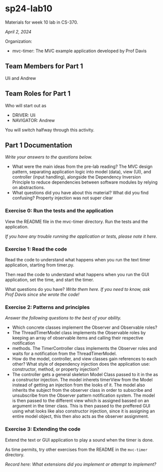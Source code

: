 # sp24-lab10
Materials for week 10 lab in CS-370.

_April 2, 2024_

Organization:
* mvc-timer: The MVC example application developed by Prof Davis

## Team Members for Part 1
Uli and Andrew

## Team Roles for Part 1
Who will start out as
* DRIVER: Uli
* NAVIGATOR: Andrew

You will switch halfway through this activity.

## Part 1 Documentation

_Write your answers to the questions below._

* What were the main ideas from the pre-lab reading?
    The MVC design pattern, separating application logic into model (data), view (UI), and controller (input handling), alongside the Dependency Inversion Principle to reduce dependencies between software modules by relying on abstractions.
* What questions did you have about this material? What did you find confusing?
    Property injection was not super clear
### Exercise 0: Run the tests and the application
View the README file in the mvc-timer directory. Run the tests and the application.

_If you have any trouble running the application or tests, please note it here._

### Exercise 1: Read the code
Read the code to understand what happens when you run the text timer application, starting from timer.py. 

Then read the code to understand what happens when you run the GUI application, set the time, and start the timer.

What questions do you have? _Write them here. If you need to know, ask Prof Davis since she wrote the code!_

### Exercise 2: Patterns and principles
_Answer the following questions to the best of your ability._
* Which concrete classes implement the Observer and Observable roles?
* The ThreadTimerModel class implements the Observable roles by keeping an array of observable items and calling their respective notification
* methods. The TimerController class implements the Observer roles and waits for a notification from the ThreadTimerModel.
* How do the model, controller, and view classes gain references to each other? What style of dependency injection does the application use: constructor, method, or property injection?
* The controller gets a general skeleton Model Class passed to it in the as a constructor injection. The model inherets timerView from the Model instead of getting an injection from the looks of it. The model also inherits the subject from the observer class in order to subscribe and unsubscribe from the Observer pattern notification system. The model is then passed to the different view which is assigned bassed on an argument in the timer class. This is then passed to the preffered GUI using what looks like also constructor injection, since it is assigning an entire model object, this then also acts as the observer assignment.

### Exercise 3: Extending the code
Extend the text or GUI application to play a sound when the timer is done.

As time permits, try other exercises from the README in the `mvc-timer` directory.

_Record here: What extensions did you implement or attempt to implement?_
